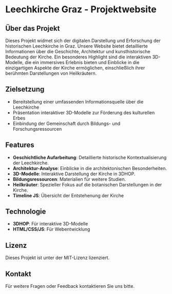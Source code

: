 # Leechkirche Graz - Projektwebsite

## Über das Projekt
Dieses Projekt widmet sich der digitalen Darstellung und Erforschung der historischen Leechkirche in Graz. Unsere Website bietet detaillierte Informationen über die Geschichte, Architektur und kunsthistorische Bedeutung der Kirche. Ein besonderes Highlight sind die interaktiven 3D-Modelle, die ein immersives Erlebnis bieten und Einblicke in die einzigartigen Aspekte der Kirche ermöglichen, einschließlich ihrer berühmten Darstellungen von Heilkräutern.

## Zielsetzung
- Bereitstellung einer umfassenden Informationsquelle über die Leechkirche
- Präsentation interaktiver 3D-Modelle zur Förderung des kulturellen Erbes
- Einbindung der Gemeinschaft durch Bildungs- und Forschungsressourcen

## Features
- **Geschichtliche Aufarbeitung**: Detaillierte historische Kontextualisierung der Leechkirche.
- **Architektur-Analyse**: Einblicke in die architektonischen Besonderheiten.
- **3D-Modelle**: Interaktive Darstellung der Kirche in 3DHOP.
- **Bildungsressourcen**: Materialien für weitere Studien.
- **Heilkräuter**: Spezieller Fokus auf die botanischen Darstellungen in der Kirche.
- **Timeline JS**: Übersicht der Entstehenung der Kirche

## Technologie
- **3DHOP**: Für interaktive 3D-Modelle
- **HTML/CSS/JS**: Für Webentwicklung

## Lizenz
Dieses Projekt ist unter der MIT-Lizenz lizenziert.

## Kontakt
Für weitere Fragen oder Feedback kontaktieren Sie uns bitte.
